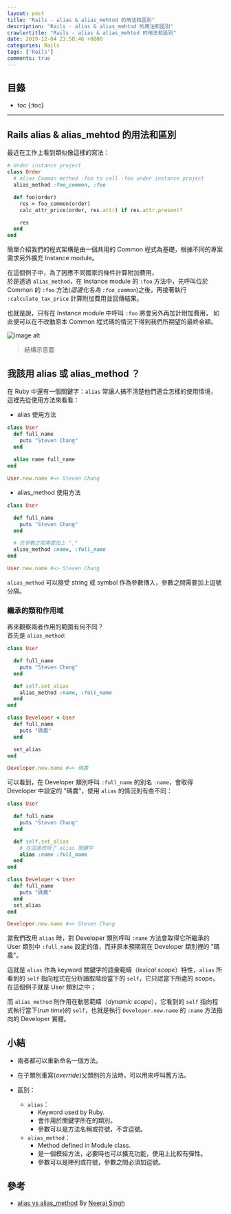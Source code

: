 ```yaml
---
layout: post
title: "Rails - alias & alias_mehtod 的用法和區別"
description: "Rails - alias & alias_mehtod 的用法和區別"
crawlertitle: "Rails - alias & alias_mehtod 的用法和區別"
date: 2019-12-04 23:50:46 +0800
categories: Rails
tags: ['Rails']
comments: true
---
```


## 目錄

- toc
{:toc}

---
## Rails alias & alias_mehtod 的用法和區別

最近在工作上看到類似像這樣的寫法：

```ruby
# Under instance project
class Order
  # alias Common method :foo to call :foo under instance project
  alias_method :foo_common, :foo

  def foo(order)
    res = foo_common(order)
    calc_attr_price(order, res.attr) if res.attr.present?

    res
  end
end
```

簡單介紹我們的程式架構是由一個共用的 Common 程式為基礎，根據不同的專案需求另外擴充 Instance module。

在這個例子中，為了因應不同國家的條件計算附加費用，  
於是透過 `alias_method`，在 Instance module 的 `:foo` 方法中，先呼叫位於 Common 的 `:foo` 方法(*這邊化名為 `:foo_common`*)之後，再接著執行 `:calculate_tax_price` 計算附加費用並回傳結果。

也就是說，只有在 Instance module 中呼叫 `:foo` 將會另外再加計附加費用，
如此便可以在不改動原本 Common 程式碼的情況下得到我們所期望的最終金額。

![image alt](https://i.imgur.com/FhEdPBT.png "alias_method_common_instance_graph")  
> 結構示意圖

## 我該用 alias 或 alias_method ？

在 Ruby 中還有一個關鍵字：`alias` 常讓人搞不清楚他們適合怎樣的使用情境，  
這裡先從使用方法來看看：

- alias 使用方法

```ruby
class User
  def full_name
    puts "Steven Chang"
  end
  
  alias name full_name
end

User.new.name #=> Steven Chang
```

- alias_method 使用方法

```ruby
class User

  def full_name
    puts "Steven Chang"
  end

  # 在參數之間需要加上 ","
  alias_method :name, :full_name
end

User.new.name #=> Steven Chang
```

`alias_method` 可以接受 string 或 symbol 作為參數傳入，參數之間需要加上逗號分隔。

### 繼承的類和作用域

再來觀察兩者作用的範圍有何不同？  
首先是 `alias_method`:

```ruby
class User

  def full_name
    puts "Steven Chang"
  end

  def self.set_alias
    alias_method :name, :full_name
  end
end

class Developer < User
  def full_name
    puts "碼農"
  end

  set_alias
end

Developer.new.name #=> 碼農
```

可以看到，在 Developer 類別呼叫 `:full_name` 的別名 `:name`，會取得 Developer 中設定的 "碼農"，使用 `alias` 的情況則有些不同：

```ruby
class User

  def full_name
    puts "Steven Chang"
  end

  def self.set_alias
    # 在這邊改用了 alias 關鍵字
    alias :name :full_name
  end
end

class Developer < User
  def full_name
    puts "碼農"
  end
  set_alias
end

Developer.new.name #=> Steven Chang
```

當我們改用 `alias` 時，對 Developer 類別呼叫 `:name` 方法會取得它所繼承的 User 類別中 `:full_name` 設定的值，而非原本預期寫在 Developer 類別裡的 "碼農"。  


這就是 `alias` 作為 keyword 關鍵字的語彙範疇（*lexical scope*）特性，`alias` 所看到的 `self` 指向程式在分析讀取階段當下的 `self`，它只認當下所處的 scope，在這個例子就是 User 類別之中；  

而 `alias_method` 則作用在動態範疇（*dynamic scope*），它看到的 `self` 指向程式執行當下(*run time*)的 `self`，也就是執行 `Developer.new.name` 的 `:name` 方法指向的 Developer 實體。

## 小結

- 兩者都可以重新命名一個方法。
- 在子類別重寫(*override*)父類別的方法時，可以用來呼叫舊方法。

- 區別：
  - `alias`：
    - Keyword used by Ruby.
    - 會作用於關鍵字所在的類別。
    - 參數可以是方法名稱或符號，不含逗號。
  - `alias_method`：
    - Method defined in Module class.
    - 是一個模組方法，必要時也可以擴充功能，使用上比較有彈性。
    - 參數可以是陣列或符號，參數之間必須加逗號。

## 參考

- [alias vs alias_method](https://blog.bigbinary.com/2012/01/08/alias-vs-alias-method.html) By [Neeraj Singh](https://blog.bigbinary.com/authors/neerajdotname)
